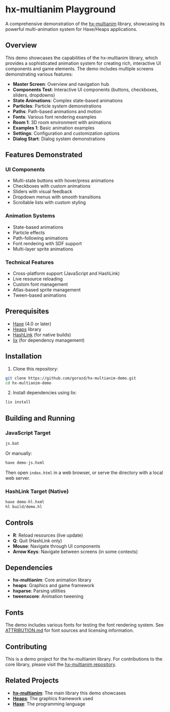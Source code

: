 # hx-multianim Playground

A comprehensive demonstration of the [hx-multianim](https://github.com/bh213/hx-multianim) library, showcasing its powerful multi-animation system for Haxe/Heaps applications.

## Overview

This demo showcases the capabilities of the hx-multianim library, which provides a sophisticated animation system for creating rich, interactive UI components and game elements. The demo includes multiple screens demonstrating various features:

- **Master Screen**: Overview and navigation hub
- **Components Test**: Interactive UI components (buttons, checkboxes, sliders, dropdowns)
- **State Animations**: Complex state-based animations
- **Particles**: Particle system demonstrations
- **Paths**: Path-based animations and motion
- **Fonts**: Various font rendering examples
- **Room 1**: 3D room environment with animations
- **Examples 1**: Basic animation examples
- **Settings**: Configuration and customization options
- **Dialog Start**: Dialog system demonstrations

## Features Demonstrated

### UI Components
- Multi-state buttons with hover/press animations
- Checkboxes with custom animations
- Sliders with visual feedback
- Dropdown menus with smooth transitions
- Scrollable lists with custom styling

### Animation Systems
- State-based animations
- Particle effects
- Path-following animations
- Font rendering with SDF support
- Multi-layer sprite animations

### Technical Features
- Cross-platform support (JavaScript and HashLink)
- Live resource reloading
- Custom font management
- Atlas-based sprite management
- Tween-based animations

## Prerequisites

- [Haxe](https://haxe.org/) (4.0 or later)
- [Heaps](https://heaps.io/) library
- [HashLink](https://hashlink.haxe.org/) (for native builds)
- [lix](https://github.com/lix-pm/lix.client) (for dependency management)

## Installation

1. Clone this repository:
```bash
git clone https://github.com/gorazd/hx-multianim-demo.git
cd hx-multianim-demo
```

2. Install dependencies using lix:
```bash
lix install
```

## Building and Running

### JavaScript Target
```bash
js.bat
```

Or manually:
```bash
haxe demo-js.hxml
```

Then open `index.html` in a web browser, or serve the directory with a local web server.

### HashLink Target (Native)
```bash
haxe demo-hl.hxml
hl build/demo.hl
```

## Controls

- **R**: Reload resources (live update)
- **Q**: Quit (HashLink only)
- **Mouse**: Navigate through UI components
- **Arrow Keys**: Navigate between screens (in some contexts)

## Dependencies

- **hx-multianim**: Core animation library
- **heaps**: Graphics and game framework
- **hxparse**: Parsing utilities
- **tweenxcore**: Animation tweening

## Fonts

The demo includes various fonts for testing the font rendering system. See [ATTRIBUTION.md](ATTRIBUTION.md) for font sources and licensing information.

## Contributing

This is a demo project for the hx-multianim library. For contributions to the core library, please visit the [hx-multianim repository](https://github.com/gorazd/hx-multianim).


## Related Projects

- **[hx-multianim](https://github.com/bh213/hx-multianim)**: The main library this demo showcases
- **[Heaps](https://heaps.io/)**: The graphics framework used
- **[Haxe](https://haxe.org/)**: The programming language


